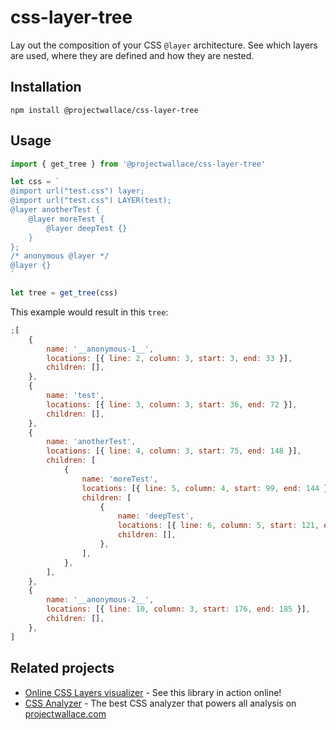 # css-layer-tree

Lay out the composition of your CSS `@layer` architecture. See which layers are used, where they are defined and how they are nested.

## Installation

```
npm install @projectwallace/css-layer-tree
```

## Usage

```js
import { get_tree } from '@projectwallace/css-layer-tree'

let css = `
@import url("test.css") layer;
@import url("test.css") LAYER(test);
@layer anotherTest {
	@layer moreTest {
		@layer deepTest {}
	}
};
/* anonymous @layer */
@layer {}
`

let tree = get_tree(css)
```

This example would result in this `tree`:

```js
;[
	{
		name: '__anonymous-1__',
		locations: [{ line: 2, column: 3, start: 3, end: 33 }],
		children: [],
	},
	{
		name: 'test',
		locations: [{ line: 3, column: 3, start: 36, end: 72 }],
		children: [],
	},
	{
		name: 'anotherTest',
		locations: [{ line: 4, column: 3, start: 75, end: 148 }],
		children: [
			{
				name: 'moreTest',
				locations: [{ line: 5, column: 4, start: 99, end: 144 }],
				children: [
					{
						name: 'deepTest',
						locations: [{ line: 6, column: 5, start: 121, end: 139 }],
						children: [],
					},
				],
			},
		],
	},
	{
		name: '__anonymous-2__',
		locations: [{ line: 10, column: 3, start: 176, end: 185 }],
		children: [],
	},
]
```

## Related projects

- [Online CSS Layers visualizer](https://www.projectwallace.com/css-layers-visualizer) - See this library in action online!
- [CSS Analyzer](https://github.com/projectwallace/css-analyzer) - The best CSS analyzer that powers all analysis on [projectwallace.com](https://www.projectwallace.com)
